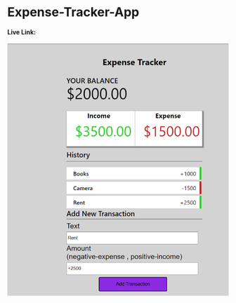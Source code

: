 # Expense-Tracker-App

<h4>Live Link: <a href = "https://fabulous-valkyrie-d671ec.netlify.app/"></a></h4>

<img style = "height: 250px , width: 250px" src = "img.png">